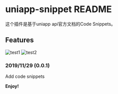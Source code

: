 # uniapp-snippet README

这个插件是基于uniapp api官方文档的Code Snippets。

## Features
![test1](https://imgchr.com/i/QAip4S)
![test2](https://imgchr.com/i/QAiC9g)
### 2019/11/29 (0.0.1)

Add code snippets


**Enjoy!**

